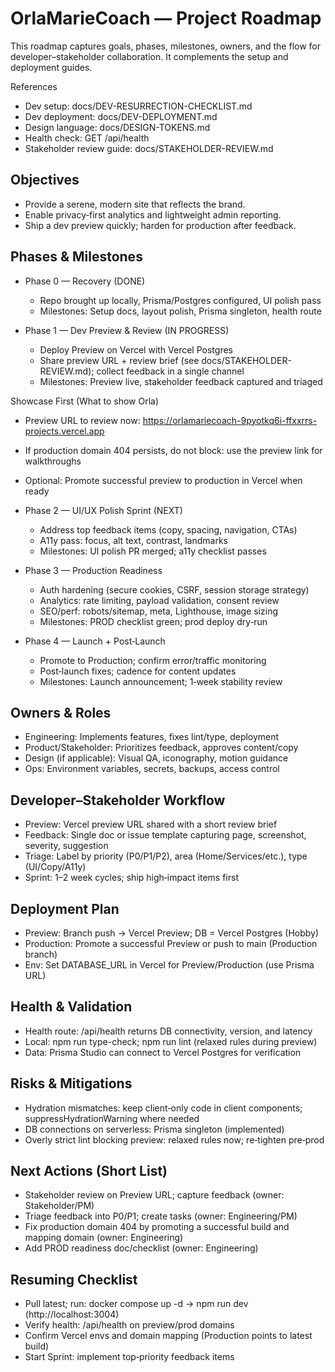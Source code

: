 # OrlaMarieCoach — Project Roadmap

This roadmap captures goals, phases, milestones, owners, and the flow for developer–stakeholder collaboration. It complements the setup and deployment guides.

References
- Dev setup: docs/DEV-RESURRECTION-CHECKLIST.md
- Dev deployment: docs/DEV-DEPLOYMENT.md
- Design language: docs/DESIGN-TOKENS.md
- Health check: GET /api/health
 - Stakeholder review guide: docs/STAKEHOLDER-REVIEW.md

## Objectives
- Provide a serene, modern site that reflects the brand.
- Enable privacy‑first analytics and lightweight admin reporting.
- Ship a dev preview quickly; harden for production after feedback.

## Phases & Milestones
- Phase 0 — Recovery (DONE)
  - Repo brought up locally, Prisma/Postgres configured, UI polish pass
  - Milestones: Setup docs, layout polish, Prisma singleton, health route

- Phase 1 — Dev Preview & Review (IN PROGRESS)
  - Deploy Preview on Vercel with Vercel Postgres
  - Share preview URL + review brief (see docs/STAKEHOLDER-REVIEW.md); collect feedback in a single channel
  - Milestones: Preview live, stakeholder feedback captured and triaged

Showcase First (What to show Orla)
- Preview URL to review now: https://orlamariecoach-9pyotkq6i-ffxxrrs-projects.vercel.app
- If production domain 404 persists, do not block: use the preview link for walkthroughs
- Optional: Promote successful preview to production in Vercel when ready

- Phase 2 — UI/UX Polish Sprint (NEXT)
  - Address top feedback items (copy, spacing, navigation, CTAs)
  - A11y pass: focus, alt text, contrast, landmarks
  - Milestones: UI polish PR merged; a11y checklist passes

- Phase 3 — Production Readiness
  - Auth hardening (secure cookies, CSRF, session storage strategy)
  - Analytics: rate limiting, payload validation, consent review
  - SEO/perf: robots/sitemap, meta, Lighthouse, image sizing
  - Milestones: PROD checklist green; prod deploy dry‑run

- Phase 4 — Launch + Post‑Launch
  - Promote to Production; confirm error/traffic monitoring
  - Post‑launch fixes; cadence for content updates
  - Milestones: Launch announcement; 1‑week stability review

## Owners & Roles
- Engineering: Implements features, fixes lint/type, deployment
- Product/Stakeholder: Prioritizes feedback, approves content/copy
- Design (if applicable): Visual QA, iconography, motion guidance
- Ops: Environment variables, secrets, backups, access control

## Developer–Stakeholder Workflow
- Preview: Vercel preview URL shared with a short review brief
- Feedback: Single doc or issue template capturing page, screenshot, severity, suggestion
- Triage: Label by priority (P0/P1/P2), area (Home/Services/etc.), type (UI/Copy/A11y)
- Sprint: 1–2 week cycles; ship high‑impact items first

## Deployment Plan
- Preview: Branch push → Vercel Preview; DB = Vercel Postgres (Hobby)
- Production: Promote a successful Preview or push to main (Production branch)
- Env: Set DATABASE_URL in Vercel for Preview/Production (use Prisma URL)

## Health & Validation
- Health route: /api/health returns DB connectivity, version, and latency
- Local: npm run type-check; npm run lint (relaxed rules during preview)
- Data: Prisma Studio can connect to Vercel Postgres for verification

## Risks & Mitigations
- Hydration mismatches: keep client‑only code in client components; suppressHydrationWarning where needed
- DB connections on serverless: Prisma singleton (implemented)
- Overly strict lint blocking preview: relaxed rules now; re‑tighten pre‑prod

## Next Actions (Short List)
- Stakeholder review on Preview URL; capture feedback (owner: Stakeholder/PM)
- Triage feedback into P0/P1; create tasks (owner: Engineering/PM)
- Fix production domain 404 by promoting a successful build and mapping domain (owner: Engineering)
- Add PROD readiness doc/checklist (owner: Engineering)

## Resuming Checklist
- Pull latest; run: docker compose up -d → npm run dev (http://localhost:3004)
- Verify health: /api/health on preview/prod domains
- Confirm Vercel envs and domain mapping (Production points to latest build)
- Start Sprint: implement top‑priority feedback items
